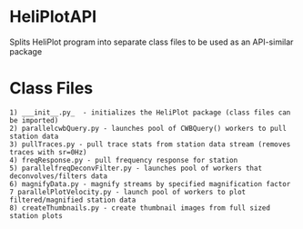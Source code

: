 HeliPlotAPI
===========

Splits HeliPlot program into separate class files to be used as an API-similar package

Class Files
============

    1) ___init__.py_  - initializes the HeliPlot package (class files can be imported)
    2) parallelcwbQuery.py - launches pool of CWBQuery() workers to pull station data
    3) pullTraces.py - pull trace stats from station data stream (removes traces with sr=0Hz)
    4) freqResponse.py - pull frequency response for station
    5) parallelfreqDeconvFilter.py - launches pool of workers that deconvolves/filters data
    6) magnifyData.py - magnify streams by specified magnification factor
    7 parallelPlotVelocity.py - launch pool of workers to plot filtered/magnified station data
    8) createThumbnails.py - create thumbnail images from full sized station plots
